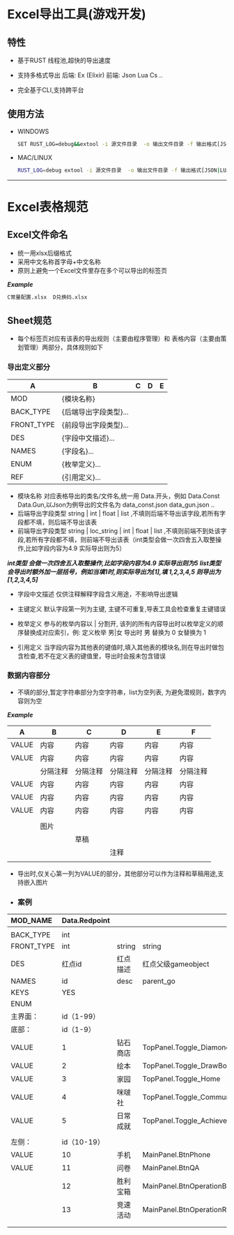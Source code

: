 # Excel导出工具(游戏开发)

## 特性

* 基于RUST 线程池,超快的导出速度

* 支持多格式导出 后端: Ex (Elixir) 前端: Json Lua Cs ..

* 完全基于CLI,支持跨平台

## 使用方法

* WINDOWS

  ```bash
  SET RUST_LOG=debug&&extool -i 源文件目录  -o 输出文件目录 -f 输出格式[JSON|LUA|EX]
  ```

* MAC/LINUX

  ```bash
  RUST_LOG=debug extool -i 源文件目录  -o 输出文件目录 -f 输出格式[JSON|LUA|EX]
  ```

---------------------------------

# Excel表格规范

## Excel文件命名

* 统一用xlsx后缀格式
* 采用中文名称首字母+中文名称
* 原则上避免一个Excel文件里存在多个可以导出的标签页

***Example***

```bash
C常量配置.xlsx  D兑换码.xlsx
```

## Sheet规范

* 每个标签页对应有该表的导出规则（主要由程序管理）和 表格内容（主要由策划管理）两部分，具体规则如下

### 导出定义部分

| A          | B                     | C | D | E |
| ---------- | --------------------- | - | - | - |
| MOD        | {模块名称}            |   |   |   |
| BACK_TYPE  | {后端导出字段类型}... |   |   |   |
| FRONT_TYPE | {前段导出字段类型}... |   |   |   |
| DES        | {字段中文描述}...     |   |   |   |
| NAMES      | {字段名}...           |   |   |   |
| ENUM       | {枚举定义}...         |   |   |   |
| REF        | {引用定义}...         |   |   |   |

* 模块名称 对应表格导出的类名/文件名,统一用 Data.开头，例如  Data.Const  Data.Gun,以Json为例导出的文件名为
  data_const.json  data_gun.json ..
* 后端导出字段类型  string | int | float | list ,不填则后端不导出该字段,若所有字段都不填，则后端不导出该表
* 前端导出字段类型  string | loc_string | int | float | list ,不填则前端不到处该字段,若所有字段都不填，则前端不导出该表（int类型会做一次四舍五入取整操作,比如字段内容为4.9 实际导出则为5）

***int类型 会做一次四舍五入取整操作,比如字段内容为4.9 实际导出则为5***
***list类型 会导出时额外加一层括号，例如当填1时,则实际导出为[1],填 1,2,3,4,5 则导出为 [1,2,3,4,5]***

* 字段中文描述 仅供注释解释字段含义用途，不影响导出逻辑

* 主键定义  默认字段第一列为主键, 主键不可重复,导表工具会检查重复主键错误

* 枚举定义  参与的枚举内容以 | 分割开, 该列的所有内容导出时以枚举定义的顺序替换成对应索引，例: 定义枚举
  男|女 导出时 男 替换为  0  女替换为  1

* 引用定义 当字段内容为其他表的键值时,填入其他表的模块名,则在导出时做包含检查,若不在定义表的键值里，导出时会报未包含错误

### 数据内容部分

* 不填的部分,暂定字符串部分为空字符串，list为空列表, 为避免潜规则，数字内容则为空

***Example***

| A     | B        | C        | D        | E        | F        |
| ----- | -------- | -------- | -------- | -------- | -------- |
| VALUE | 内容     | 内容     | 内容     | 内容     | 内容     |
| VALUE | 内容     | 内容     | 内容     | 内容     | 内容     |
|       | 分隔注释 | 分隔注释 | 分隔注释 | 分隔注释 | 分隔注释 |
| VALUE | 内容     | 内容     | 内容     | 内容     | 内容     |
| VALUE | 内容     | 内容     | 内容     | 内容     | 内容     |
| VALUE | 内容     | 内容     | 内容     | 内容     | 内容     |
|       |          |          |          |          |          |
|       | 图片     |          |          |          |          |
|       |          | 草稿     |          |          |          |
|       |          |          | 注释     |          |          |
|       |          |          |          |          |          |

* 导出时,仅关心第一列为VALUE的部分，其他部分可以作为注释和草稿用途,支持嵌入图片

* ### 案例

| MOD_NAME   | Data.Redpoint |          |                             |          |           |                                      |
| :--------- | :------------ | :------- | :-------------------------- | :------- | :-------- | :----------------------------------- |
|            |               |          |                             |          |           |                                      |
| BACK_TYPE  | int           |          |                             |          |           |                                      |
| FRONT_TYPE | int           | string   | string                      | list     | int       | string                               |
| DES        | 红点id        | 红点描述 | 红点父级gameobject          | 红点位置 | 父红点id  | 红点逻辑函数所在模块（不填就不执行） |
| NAMES      | id            | desc     | parent_go                   | pos      | parent_id | logic_mod                            |
| KEYS       | YES           |          |                             |          |           |                                      |
| ENUM       |               |          |                             |          |           |                                      |
| 主界面：   | id（1-99）    |          |                             |          |           |                                      |
| 底部：     | id（1-9）     |          |                             |          |           |                                      |
| VALUE      | 1             | 钻石商店 | TopPanel.Toggle_DiamondShop | 30,40    |           |                                      |
| VALUE      | 2             | 绘本     | TopPanel.Toggle_DrawBook    | 30,40    |           |                                      |
| VALUE      | 3             | 家园     | TopPanel.Toggle_Home        | 30,40    |           |                                      |
| VALUE      | 4             | 咪啵社   | TopPanel.Toggle_Community   | 30,40    |           |                                      |
| VALUE      | 5             | 日常成就 | TopPanel.Toggle_Achievement | 30,40    |           | Mod/activeness_data                  |
|            |               |          |                             |          |           |                                      |
| 左侧：     | id（10-19）   |          |                             |          |           |                                      |
| VALUE      | 10            | 手机     | MainPanel.BtnPhone          | 40,40    |           |                                      |
| VALUE      | 11            | 问卷     | MainPanel.BtnQA             | 40,40    |           | Controller/QACtrl                    |
|            | 12            | 胜利宝箱 | MainPanel.BtnOperationBox   | 40,40    |           | Controller/OperationBoxCtrl          |
|            | 13            | 竞速活动 | MainPanel.BtnOperationRace  | 40,40    |           | Controller/OperationRaceCtrl         |
|            |               |          |                             |          |           |                                      |
|            |               |          |                             |          |           |                                      |
